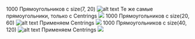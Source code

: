 1000 Прямоугольников с size(7, 20)
![alt text](https://github.com/vaseQ-NotAllow/tdd/blob/master/cs/TagsCloudVisualization/Img/smallPicture.png)
Те же самые прямоугольники, только с Centrings
![](https://github.com/vaseQ-NotAllow/tdd/blob/master/cs/TagsCloudVisualization/Img/CenteringsmallPicture.png)
1000 Прямоугольников с size(20, 60)
![alt text](https://github.com/vaseQ-NotAllow/tdd/blob/master/cs/TagsCloudVisualization/Img/middlePicture.png)
Применяем Centrings
![](https://github.com/vaseQ-NotAllow/tdd/blob/master/cs/TagsCloudVisualization/Img/CenteringmiddlePicture.png)
1000 Прямоугольников с size(40, 120)
![alt text](https://github.com/vaseQ-NotAllow/tdd/blob/master/cs/TagsCloudVisualization/Img/largePicture.png)
Применяем Centrings
![](https://github.com/vaseQ-NotAllow/tdd/blob/master/cs/TagsCloudVisualization/Img/CenteringlargePicture.png)

